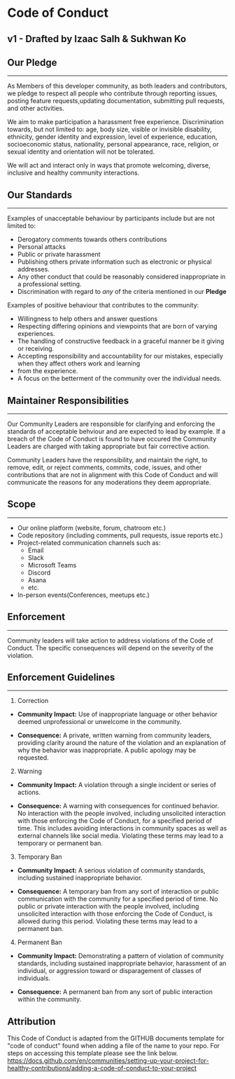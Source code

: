 # Code of Conduct

## v1 - Drafted by Izaac Salh & Sukhwan Ko

## Our Pledge

---

As Members of this developer community, as both leaders and contributors, we pledge to
respect all people who contribute through reporting issues, posting feature requests,updating documentation,
submitting pull requests, and other activities.

We aim to make participation a harassment free experience. Discrimination towards, but not limited to: age, body size,
visible or invisible disability, ethnicity, gender identity and expression, level of
experience, education, socioeconomic status, nationality, personal appearance, race, religion, or sexual identity and
orientation will not be tolerated.

We will act and interact only in ways that promote welcoming, diverse, inclusive and healthy community interactions.

## Our Standards

---

Examples of unacceptable behaviour by participants include but are not limited to:

- Derogatory comments towards others contributions
- Personal attacks
- Public or private harassment
- Publishing others private information such as electronic or physical addresses.
- Any other conduct that could be reasonably considered inappropriate in a professional setting.
- Discrimination with regard to _any_ of the criteria mentioned in our **Pledge**

Examples of positive behaviour that contributes to the community:

- Willingness to help others and answer questions
- Respecting differing opinions and viewpoints that are born of varying experiences.
- The handling of constructive feedback in a graceful manner be it giving or receiving.
- Accepting responsibility and accountability for our mistakes, especially when they affect others work and learning
- from the experience.
- A focus on the betterment of the community over the individual needs.

## Maintainer Responsibilities

---

Our Community Leaders are responsible for clarifying and enforcing the standards of
acceptable behviour and are expected to lead by example. If a breach of the Code of Conduct is found to have occured the
Community Leaders are charged with taking appropriate but fair corrective action.

Community Leaders have the responsibility, and maintain the right, to remove, edit, or reject comments, commits, code,
issues, and other contributions that are not in alignment with this Code of Conduct and will communicate the reasons for
any moderations they deem appropriate.

## Scope

---

- Our online platform (website, forum, chatroom etc.)
- Code repository (including comments, pull requests, issue reports etc.)
- Project-related communication channels such as:
  - Email
  - Slack
  - Microsoft Teams
  - Discord
  - Asana
  - etc.
- In-person events(Conferences, meetups etc.)

## Enforcement

---

Community leaders will take action to address violations of the Code of Conduct. The specific consequences will depend on the severity of the violation.

## Enforcement Guidelines

---

1. Correction

- **Community Impact:** Use of inappropriate language or other behavior deemed unprofessional or unwelcome in the community.

- **Consequence:** A private, written warning from community leaders, providing clarity around the nature of the violation and an explanation of why the behavior was inappropriate. A public apology may be requested.

2. Warning

- **Community Impact:** A violation through a single incident or series of actions.

- **Consequence:** A warning with consequences for continued behavior. No interaction with the people involved, including unsolicited interaction with those enforcing the Code of Conduct, for a specified period of time. This includes avoiding interactions in community spaces as well as external channels like social media. Violating these terms may lead to a temporary or permanent ban.

3. Temporary Ban

- **Community Impact:** A serious violation of community standards, including sustained inappropriate behavior.

- **Consequence:** A temporary ban from any sort of interaction or public communication with the community for a specified period of time. No public or private interaction with the people involved, including unsolicited interaction with those enforcing the Code of Conduct, is allowed during this period. Violating these terms may lead to a permanent ban.

4. Permanent Ban

- **Community Impact:** Demonstrating a pattern of violation of community standards, including sustained inappropriate behavior, harassment of an individual, or aggression toward or disparagement of classes of individuals.

- **Consequence:** A permanent ban from any sort of public interaction within the community.

## Attribution

This Code of Conduct is adapted from the GITHUB documents template for "code of conduct" found when adding a file of the
name to your repo. For steps on accessing this template please see the link below.
https://docs.github.com/en/communities/setting-up-your-project-for-healthy-contributions/adding-a-code-of-conduct-to-your-project
